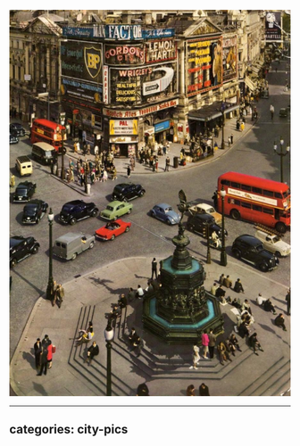 ![piccadilly](https://raw.githubusercontent.com/muneer78/muneer78.github.io/master/images/London3.jpg)



---
categories: city-pics
---

